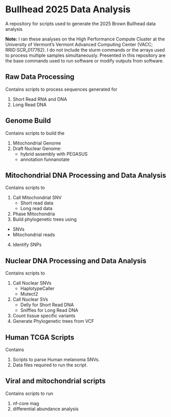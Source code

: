 # Bullhead 2025 Data Analysis
A repository for scripts used to generate the 2025 Brown Bullhead data analysis

**Note:** I ran these analyses on the High Performance Compute Cluster at the University of Vermont’s Vermont Advanced Computing Center (VACC; RRID:SCR_017762).  I do not include the slurm commands or the arrays used to process multiple samples simultaneously. Presented in this repository are the base commands used to run software or modify outputs from software.

## Raw Data Processing
Contains scripts to process sequences generated for
1. Short Read RNA and DNA
2. Long Read DNA

## Genome Build
Contains scripts to build the 
1. Mitochondrial Genome
2. Draft Nuclear Genome:
   * hybrid assembly with PEGASUS
   * annotation funnanotate 

## Mitochondrial DNA Processing and Data Analysis
Contains scripts to
1. Call Mitochondrial SNV
   * Short read data
   * Long read data
2. Phase Mitochondria
3. Build phylogenetic trees using
  * SNVs
  * Mitochondrial reads
4. Identify SNPs

## Nuclear DNA Processing and Data Analysis
Contains scripts to
1. Call Nuclear SNVs
   * HaplotypeCaller
   * Mutect2
2. Call Nuclear SVs
   * Delly for Short Read DNA
   * Sniffles for Long Read DNA
3. Count tissue specific variants
4. Generate Phylogenetic trees from VCF

## Human TCGA Scripts
Contains
1. Scripts to parse Human melanoma SNVs.
2. Data files required to run the script.

## Viral and mitochondrial scripts
Contains scripts to run
1. nf-core mag
2. differential abundance analysis

